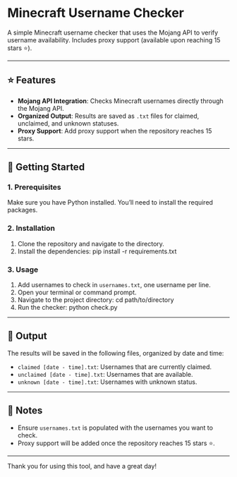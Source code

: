 # Minecraft Username Checker

A simple Minecraft username checker that uses the Mojang API to verify username availability. Includes proxy support (available upon reaching 15 stars ⭐).

---

## ⭐ Features
- **Mojang API Integration**: Checks Minecraft usernames directly through the Mojang API.
- **Organized Output**: Results are saved as `.txt` files for claimed, unclaimed, and unknown statuses.
- **Proxy Support**: Add proxy support when the repository reaches 15 stars.

---

## 🚀 Getting Started

### 1. Prerequisites
Make sure you have Python installed. You’ll need to install the required packages.

### 2. Installation
1. Clone the repository and navigate to the directory.
2. Install the dependencies:
   pip install -r requirements.txt

### 3. Usage
1. Add usernames to check in `usernames.txt`, one username per line.
2. Open your terminal or command prompt.
3. Navigate to the project directory:
   cd path/to/directory
4. Run the checker:
   python check.py

---

## 📂 Output
The results will be saved in the following files, organized by date and time:
- `claimed [date - time].txt`: Usernames that are currently claimed.
- `unclaimed [date - time].txt`: Usernames that are available.
- `unknown [date - time].txt`: Usernames with unknown status.

---

## 💬 Notes
- Ensure `usernames.txt` is populated with the usernames you want to check.
- Proxy support will be added once the repository reaches 15 stars ⭐.

---

Thank you for using this tool, and have a great day!
